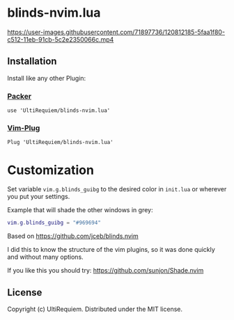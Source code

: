 # blinds-nvim.lua

https://user-images.githubusercontent.com/71897736/120812185-5faa1f80-c512-11eb-91cb-5c2e2350066c.mp4

## Installation

Install like any other Plugin:

### [Packer](https://github.com/wbthomason/packer.nvim)

```
use 'UltiRequiem/blinds-nvim.lua'
```

### [Vim-Plug](https://github.com/junegunn/vim-plug)

```
Plug 'UltiRequiem/blinds-nvim.lua'
```

# Customization

Set variable `vim.g.blinds_guibg` to the desired color in `init.lua` or wherever you put your settings.

Example that will shade the other windows in grey:
```lua
vim.g.blinds_guibg = "#969694"
```

Based on https://github.com/jceb/blinds.nvim

I did this to know the structure of the vim plugins, so it was done quickly and without many options.

If you like this you should try: https://github.com/sunjon/Shade.nvim


## License

Copyright (c) UltiRequiem. Distributed under the MIT license.
